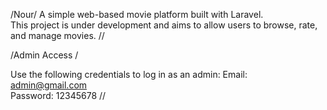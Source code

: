 /Nour/
A simple web-based movie platform built with Laravel.  
This project is under development and aims to allow users to browse, rate, and manage movies.
//

/Admin Access /

Use the following credentials to log in as an admin:
Email: admin@gmail.com  
Password: 12345678
//
